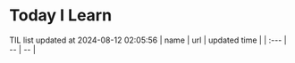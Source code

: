 # Today I Learn 
TIL list updated at 2024-08-12 02:05:56
| name | url | updated time |
| :--- | -- | -- |
